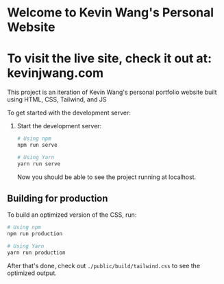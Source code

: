 # Welcome to Kevin Wang's Personal Website
# To visit the live site, check it out at: kevinjwang.com

This project is an iteration of Kevin Wang's personal portfolio website built using HTML, CSS, Tailwind, and JS

To get started with the development server:

1. Start the development server:

    ```bash
    # Using npm
    npm run serve

    # Using Yarn
    yarn run serve
    ```

    Now you should be able to see the project running at localhost.

## Building for production

To build an optimized version of the CSS, run:

```bash
# Using npm
npm run production

# Using Yarn
yarn run production
```

After that's done, check out `./public/build/tailwind.css` to see the optimized output.
